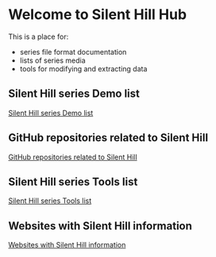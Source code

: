 # Welcome to Silent Hill Hub
This is a place for:
* series file format documentation
* lists of series media
* tools for modifying and extracting data

## Silent Hill series Demo list
[Silent Hill series Demo list](docs/Demo%20list.md)

## GitHub repositories related to Silent Hill
[GitHub repositories related to Silent Hill](docs/GitHub%20list.md)

## Silent Hill series Tools list
[Silent Hill series Tools list](docs/tools%20list)

## Websites with Silent Hill information
[Websites with Silent Hill information](docs/websites)
